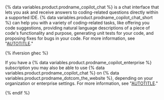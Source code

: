 {% data variables.product.prodname_copilot_chat %} is a chat interface that lets you ask and receive answers to coding-related questions directly within a supported IDE. {% data variables.product.prodname_copilot_chat_short %} can help you with a variety of coding-related tasks, like offering you code suggestions, providing natural language descriptions of a piece of code's functionality and purpose, generating unit tests for your code, and proposing fixes for bugs in your code. For more information, see "[AUTOTITLE](/copilot/github-copilot-chat/about-github-copilot-chat)."

{% ifversion ghec %}

If you have a {% data variables.product.prodname_copilot_enterprise %} subscription you may also be able to use {% data variables.product.prodname_copilot_chat %} on {% data variables.product.prodname_dotcom_the_website %}, depending on your organization or enterprise settings. For more information, see "[AUTOTITLE](/enterprise-cloud@latest/copilot/github-copilot-enterprise/copilot-chat-in-github/using-github-copilot-chat-in-githubcom)."

{% endif %}
